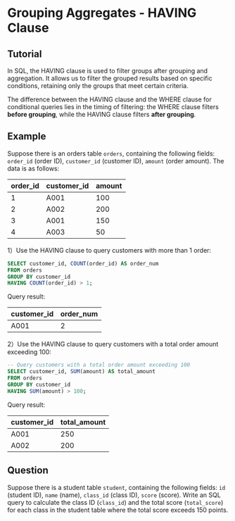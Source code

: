 # Grouping Aggregates - HAVING Clause

## Tutorial
In SQL, the HAVING clause is used to filter groups after grouping and aggregation. It allows us to filter the grouped results based on specific conditions, retaining only the groups that meet certain criteria.

The difference between the HAVING clause and the WHERE clause for conditional queries lies in the timing of filtering: the WHERE clause filters **before grouping**, while the HAVING clause filters **after grouping**.


## Example
Suppose there is an orders table `orders`, containing the following fields: `order_id` (order ID), `customer_id` (customer ID), `amount` (order amount). The data is as follows:

| order_id | customer_id | amount |
|---------|-------------|--------|
| 1       | A001        | 100    |
| 2       | A002        | 200    |
| 3       | A001        | 150    |
| 4       | A003        | 50     |



1）Use the HAVING clause to query customers with more than 1 order:

```sql
SELECT customer_id, COUNT(order_id) AS order_num
FROM orders
GROUP BY customer_id
HAVING COUNT(order_id) > 1;
```

Query result:

| customer_id | order_num |
| ----------- | --------- |
| A001        | 2         |



2）Use the HAVING clause to query customers with a total order amount exceeding 100:

```sql
-- Query customers with a total order amount exceeding 100
SELECT customer_id, SUM(amount) AS total_amount
FROM orders
GROUP BY customer_id
HAVING SUM(amount) > 100;
```

Query result:

| customer_id | total_amount |
| ----------- | ------------ |
| A001        | 250          |
| A002        | 200          |



## Question

Suppose there is a student table `student`, containing the following fields: `id` (student ID), `name` (name), `class_id` (class ID), `score` (score). Write an SQL query to calculate the class ID (`class_id`) and the total score (`total_score`) for each class in the student table where the total score exceeds 150 points.